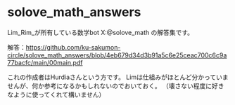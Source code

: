 # solove_math_answers
Lim_Rim_が所有している数学bot X:@solove_math の解答集です。

解答：https://github.com/ku-sakumon-circle/solove_math_answers/blob/4eb679d34d3b91a5c6e25ceac700c6c9a77bacfc/main/00main.pdf


これの作成者はHurdiaさんという方です。
Limは仕組みがほとんど分かっていませんが、何か参考になるかもしれないのでおいておく。
（壊さない程度に好きなように使ってくれて構いません）


